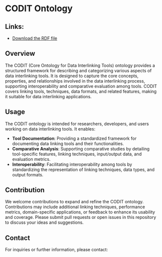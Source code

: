 # CODIT Ontology
## Links:

- [Download the RDF file](https://github.com/dace-dl-anr/CODIT/blob/main/DI_onto.rdf)
  
## Overview

The CODIT (Core Ontology for Data Interlinking Tools) ontology provides a structured framework for describing and categorizing various aspects of data interlinking tools. It is designed to capture the core concepts, properties, and relationships involved in the data interlinking process, supporting interoperability and comparative evaluation among tools. CODIT covers linking tools, techniques, data formats, and related features, making it suitable for data interlinking applications.

## Usage

The CODIT ontology is intended for researchers, developers, and users working on data interlinking tools. It enables:
- **Tool Documentation**: Providing a standardized framework for documenting data linking tools and their functionalities.
- **Comparative Analysis**: Supporting comparative studies by detailing tool-specific features, linking techniques, input/output data, and evaluation metrics.
- **Interoperability**: Facilitating interoperability among tools by standardizing the representation of linking techniques, data types, and output formats.

## Contribution

We welcome contributions to expand and refine the CODIT ontology. Contributions may include additional linking techniques, performance metrics, domain-specific applications, or feedback to enhance its usability and coverage. Please submit pull requests or open issues in this repository to discuss your ideas and suggestions.

## Contact

For inquiries or further information, please contact:



